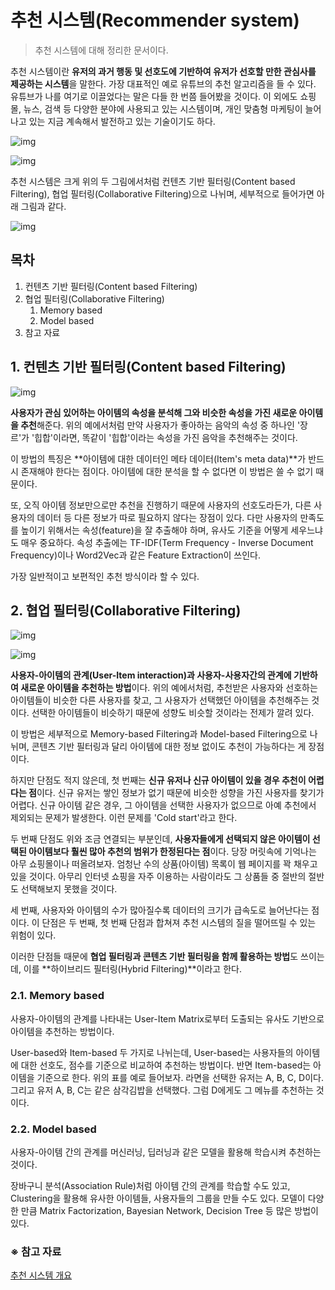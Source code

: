 # 추천 시스템(Recommender system)

> 추천 시스템에 대해 정리한 문서이다. 

추천 시스템이란 **유저의 과거 행동 및 선호도에 기반하여 유저가 선호할 만한 관심사를 제공하는 시스템**을 말한다. 가장 대표적인 예로 유튜브의 추천 알고리즘을 들 수 있다. 유튜브가 나를 여기로 이끌었다는 말은 다들 한 번쯤 들어봤을 것이다. 이 외에도 쇼핑몰, 뉴스, 검색 등 다양한 분야에 사용되고 있는 시스템이며, 개인 맞춤형 마케팅이 늘어나고 있는 지금 계속해서 발전하고 있는 기술이기도 하다. 

![img](https://miro.medium.com/max/1064/1*mz9tzP1LjPBhmiWXeHyQkQ.png)

![img](https://mblogthumb-phinf.pstatic.net/MjAyMDAzMTlfMTQ4/MDAxNTg0NTgxMzA4NTg2.7C_yokw7-3zpstuF_4rGEKos8qjWup4aRUzeGC-5u-4g.5AQ-RSGXSTro5jQwjothmZNSJ_Tvt-0_da9YVWn59lcg.PNG.with_msip/2.PNG?type=w800)

추천 시스템은 크게 위의 두 그림에서처럼 컨텐츠 기반 필터링(Content based Filtering), 협업 필터링(Collaborative Filtering)으로 나뉘며, 세부적으로 들어가면 아래 그림과 같다.

![img](https://media.vlpt.us/images/vvakki_/post/7d716962-e163-4f4e-b057-7376235130e0/image.png)

## 목차

1. 컨텐츠 기반 필터링(Content based Filtering)
2. 협업 필터링(Collaborative Filtering)
   1. Memory based
   2. Model based
3. 참고 자료



## 1. 컨텐츠 기반 필터링(Content based Filtering)

![img](https://t1.daumcdn.net/cfile/tistory/992787445E9D2A7B32)

**사용자가 관심 있어하는 아이템의 속성을 분석해 그와 비슷한 속성을 가진 새로운 아이템을 추천**해준다. 위의 예에서처럼 만약 사용자가 좋아하는 음악의 속성 중 하나인 '장르'가 '힙합'이라면, 똑같이 '힙합'이라는 속성을 가진 음악을 추천해주는 것이다. 

이 방법의 특징은 **아이템에 대한 데이터인 메타 데이터(Item's meta data)**가 반드시 존재해야 한다는 점이다. 아이템에 대한 분석을 할 수 없다면 이 방법은 쓸 수 없기 때문이다. 

또, 오직 아이템 정보만으로만 추천을 진행하기 때문에 사용자의 선호도라든가, 다른 사용자의 데이터 등 다른 정보가 따로 필요하지 않다는 장점이 있다. 다만 사용자의 만족도를 높이기 위해서는 속성(feature)을 잘 추출해야 하며, 유사도 기준을 어떻게 세우느냐도 매우 중요하다. 속성 추출에는 TF-IDF(Term Frequency - Inverse Document Frequency)이나 Word2Vec과 같은 Feature Extraction이 쓰인다.

가장 일반적이고 보편적인 추천 방식이라 할 수 있다.  



## 2. 협업 필터링(Collaborative Filtering)

![img](https://media.vlpt.us/images/vvakki_/post/6963c9ea-03ce-41c6-83bf-95f17e15c6fa/Collaborative%20Filtering.png)

![img](https://t3.daumcdn.net/thumb/R720x0.fpng/?fname=http://t1.daumcdn.net/brunch/service/user/16yJ/image/WrbNMmiPKnNFj0_dMxaeQ4-MOBs.png)

**사용자-아이템의 관계(User-Item interaction)과 사용자-사용자간의 관계에 기반하여 새로운 아이템을 추천하는 방법**이다. 위의 예에서처럼, 추천받은 사용자와 선호하는 아이템들이 비슷한 다른 사용자를 찾고, 그 사용자가 선택했던 아이템을 추천해주는 것이다. 선택한 아이템들이 비슷하기 때문에 성향도 비슷할 것이라는 전제가 깔려 있다.  

이 방법은 세부적으로 Memory-based Filtering과 Model-based Filtering으로 나뉘며, 콘텐츠 기반 필터링과 달리 아이템에 대한 정보 없이도 추천이 가능하다는 게 장점이다. 

하지만 단점도 적지 않은데, 첫 번째는 **신규 유저나 신규 아이템이 있을 경우 추천이 어렵다는 점**이다. 신규 유저는 쌓인 정보가 없기 때문에 비슷한 성향을 가진 사용자를 찾기가 어렵다. 신규 아이템 같은 경우, 그 아이템을 선택한 사용자가 없으므로 아예 추천에서 제외되는 문제가 발생한다. 이런 문제를 'Cold start'라고 한다.

두 번째 단점도 위와 조금 연결되는 부분인데, **사용자들에게 선택되지 않은 아이템이 선택된 아이템보다 훨씬 많아 추천의 범위가 한정된다는 점**이다. 당장 머릿속에 기억나는 아무 쇼핑몰이나 떠올려보자. 엄청난 수의 상품(아이템) 목록이 웹 페이지를 꽉 채우고 있을 것이다. 아무리 인터넷 쇼핑을 자주 이용하는 사람이라도 그 상품들 중 절반의 절반도 선택해보지 못했을 것이다. 

세 번째, 사용자와 아이템의 수가 많아질수록 데이터의 크기가 급속도로 늘어난다는 점이다. 이 단점은 두 번째, 첫 번째 단점과 합쳐져 추천 시스템의 질을 떨어뜨릴 수 있는 위험이 있다. 

이러한 단점들 때문에 **협업 필터링과 콘텐츠 기반 필터링을 함께 활용하는 방법**도 쓰이는데, 이를 **하이브리드 필터링(Hybrid Filtering)**이라고 한다.



### 2.1. Memory based

사용자-아이템의 관계를 나타내는 User-Item Matrix로부터 도출되는 유사도 기반으로 아이템을 추천하는 방법이다. 

User-based와 Item-based 두 가지로 나뉘는데, User-based는 사용자들의 아이템에 대한 선호도, 점수를 기준으로 비교하여 추천하는 방법이다. 반면 Item-based는 아이템을 기준으로 한다. 위의 표를 예로 들어보자. 라면을 선택한 유저는 A, B, C, D이다. 그리고 유저 A, B, C는 같은 삼각김밥을 선택했다. 그럼 D에게도 그 메뉴를 추천하는 것이다.   



### 2.2. Model based

사용자-아이템 간의 관계를 머신러닝, 딥러닝과 같은 모델을 활용해 학습시켜 추천하는 것이다.  

장바구니 분석(Association Rule)처럼 아이템 간의 관계를 학습할 수도 있고, Clustering을 활용해 유사한 아이템들, 사용자들의 그룹을 만들 수도 있다. 모델이 다양한 만큼 Matrix Factorization, Bayesian Network, Decision Tree 등 많은 방법이 있다.





### ※ 참고 자료

[추천 시스템 개요](https://velog.io/@vvakki_/%EC%B6%94%EC%B2%9C-%EC%8B%9C%EC%8A%A4%ED%85%9CRecommendation-System-%EA%B0%9C%EC%9A%94)